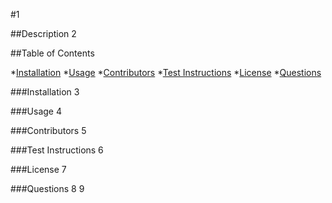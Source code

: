 #1

##Description
2

##Table of Contents

*[Installation](###Installation)
*[Usage](###Usage)
*[Contributors](###Contributors)
*[Test Instructions](###Test-Instructions)
*[License](###License)
*[Questions](###Questions)
  
###Installation
3

###Usage
4

###Contributors
5

###Test Instructions
6

###License
7

###Questions
8
9